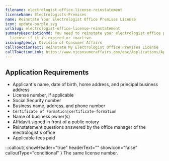 ```yaml
---
filename: electrologist-office-license-reinstatement
licenseName: Electrologists-Premises
name: Reinstate Your Electrologist Office Premises License
icon: update-purple.svg
urlSlug: electrologist-office-license-reinstatement
summaryDescriptionMd: You need to reinstate your electrologist office premises
  license if it is expired or inactive.
issuingAgency: Division of Consumer Affairs
callToActionText: Reinstate My Electrologist Office Premises License
callToActionLink: https://www.njconsumeraffairs.gov/eac/Applications/Application-to-Reinstate-a-License-as-an-Electrologist.pdf
---
```


## Application Requirements

- Applicant's name, date of birth, home address, and principal business address
- License number, if applicable
- Social Security number
- Business name, address, and phone number
- `Certificate of Formation|certificate-formation`
- Name of business owner(s)
- Affidavit signed in front of a public notary
- Reinstatement questions answered by the office manager of the electrologist's office
- Applicable fees paid

:::callout{ showHeader="true" headerText="" showIcon="false" calloutType="conditional" }
The same license number.

